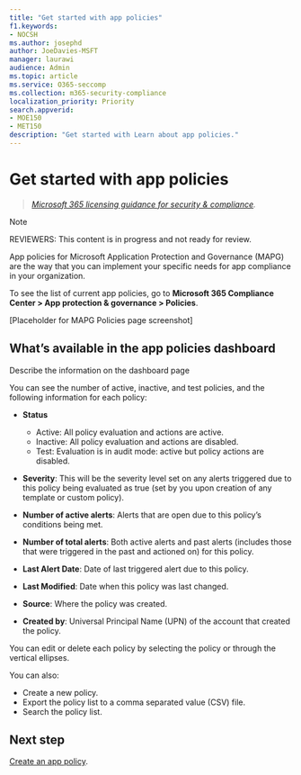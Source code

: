 ```yaml
---
title: "Get started with app policies"
f1.keywords:
- NOCSH
ms.author: josephd
author: JoeDavies-MSFT
manager: laurawi
audience: Admin
ms.topic: article
ms.service: O365-seccomp
ms.collection: m365-security-compliance
localization_priority: Priority
search.appverid: 
- MOE150
- MET150
description: "Get started with Learn about app policies."
---
```


# Get started with app policies

>*[Microsoft 365 licensing guidance for security & compliance](https://aka.ms/ComplianceSD).*

>[!Note]
>REVIEWERS: This content is in progress and not ready for review.
>

App policies for Microsoft Application Protection and Governance (MAPG) are the way that you can implement your specific needs for app compliance in your organization.

To see the list of current app policies, go to **Microsoft 365 Compliance Center > App protection & governance > Policies**.

\[Placeholder for MAPG Policies page screenshot]

## What’s available in the app policies dashboard

Describe the information on the dashboard page

You can see the number of active, inactive, and test policies, and the following information for each policy:

- **Status**

  -	Active:  All policy evaluation and actions are active. 
  - Inactive: All policy evaluation and actions are disabled. 
  - Test: Evaluation is in audit mode: active but policy actions are disabled.

- **Severity**: This will be the severity level set on any alerts triggered due to this policy being evaluated as true (set by you upon creation of any template or custom policy).
- **Number of active alerts**: Alerts that are open due to this policy’s conditions being met.
- **Number of total alerts**: Both active alerts and past alerts (includes those that were triggered in the past and actioned on) for this policy.
- **Last Alert Date**: Date of last triggered alert due to this policy.
- **Last Modified**: Date when this policy was last changed.
- **Source**: Where the policy was created.
- **Created by**: Universal Principal Name (UPN) of the account that created the policy.

You can edit or delete each policy by selecting the policy or through the vertical ellipses.

You can also:

- Create a new policy.
- Export the policy list to a comma separated value (CSV) file.
- Search the policy list.

## Next step

[Create an app policy](mapg-app-policies-create.md).
